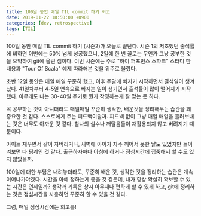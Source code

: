 ```yaml
---
title: 100일 동안 매일 TIL commit 하기 회고
date: 2019-01-22 18:50:00 +0900
categories: [dev, retrospective]
tags: [TIL]
---
```


100일 동안 매일 TIL commit 하기 (시즌2)가 오늘로 끝난다.
시즌 1의 저조했던 출석률에 비하면 이번에는 50% 넘게 성공했으니,
2일에 한 번 꼴로는 무언가 그낭 공부한 것을 요약하여 git에 올린 셈이다.
이번 시즌에는 주로 "하이 퍼포먼스 스파크" 스터디 한 내용과 "Tour Of Scala" 예제 따라해본 것을 위주로 올렸다.

초반 12일 동안은 매일 매일 꾸준히 했고, 이후 주말에 빠지기 시작하면서 결석일이 생겨났다.
41일차부터 4-5일 연속으로 빠지는 일이 생기면서 출석률이 많이 떨어지기 시작했다.
아무래도 나는 30-40일 주기로 뭔가 작정하는게 잘 맞는 듯 하다.

꼭 공부하는 것이 아니더라도 매일매일 꾸준히 생각한, 배운것을 정리해두는 습관을 꽤 중요한 것 같다.
스스로에게 주는 피드백이랄까.
피드백 없이 그냥 매일 매일을 흘려보내는 것은 너무도 아까운 것 같다.
찰나의 실수나 깨달음들이 재활용되지 않고 버려지기 때문이다.

아이들 재우면서 같이 자버리거나, 새벽에 아이가 자주 깨어서 못한 날도 있었지만
돌이켜보면 다 핑계인 것 같다. 출근하자마다 아침에 하거나 점심시간에 집중해서 할 수도 있지 않았을까.

100일에 대한 부담은 내려놓더라도, 꾸준히 배운 것, 생각한 것을 정리하는 습관은 계속 이어나가야겠다.
시간을 아예 정하는게 좋을 것 같은데,
내가 항상 확실히 확보할 수 있는 시간은 언제일까?
생각과 기록은 상시 아무때나 편하게 할 수 있게 하고, git에 정리하는 것은 점심시간을 사용하면 꾸준히 할 수 있을 것 같다.

그럼, 매일 점심시간에는 회고를!
